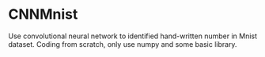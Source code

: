 # CNNMnist
Use convolutional neural network to identified hand-written number in Mnist dataset. Coding from scratch, only use numpy and some basic library.
